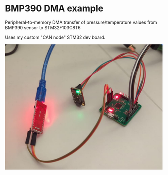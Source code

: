 # BMP390 DMA example

Peripheral-to-memory DMA transfer of pressure/temperature values from BMP390 sensor to STM32F103C8T6

Uses my custom "CAN node" STM32 dev board.

![](image.png)